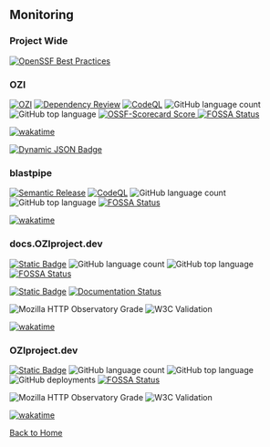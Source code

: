 
## Monitoring

### Project Wide

[![OpenSSF Best Practices](https://www.bestpractices.dev/projects/7515/badge)](https://www.bestpractices.dev/projects/7515)

### OZI
[![OZI](https://github.com/OZI-Project/OZI/actions/workflows/dist-workflow.yml/badge.svg?branch=0.0)](https://github.com/OZI-Project/OZI/actions/workflows/dist-workflow.yml) [![Dependency Review](https://github.com/OZI-Project/OZI/actions/workflows/dependency-review.yml/badge.svg?branch=main)](https://github.com/OZI-Project/OZI/actions/workflows/dependency-review.yml) [![CodeQL](https://github.com/rjdbcm/OZI/actions/workflows/github-code-scanning/codeql/badge.svg)](https://github.com/rjdbcm/OZI/actions/workflows/github-code-scanning/codeql) ![GitHub language count](https://img.shields.io/github/languages/count/rjdbcm/ozi)
 ![GitHub top language](https://img.shields.io/github/languages/top/rjdbcm/ozi) [![OSSF-Scorecard Score](https://img.shields.io/ossf-scorecard/github.com/OZI-Project/OZI?label=OpenSSF%20Scorecard)
](https://securityscorecards.dev/viewer/?uri=github.com%2FOZI-Project%2FOZI) [![FOSSA Status](https://app.fossa.com/api/projects/git%2Bgithub.com%2Frjdbcm%2Fozi.svg?type=shield&issueType=license)](https://app.fossa.com/projects/git%2Bgithub.com%2Frjdbcm%2Fozi?ref=badge_shield)

[![wakatime](https://wakatime.com/badge/github/rjdbcm/ozi.svg)](https://wakatime.com/badge/github/rjdbcm/ozi)

[![Dynamic JSON Badge](https://img.shields.io/badge/dynamic/json?url=https%3A%2F%2Fwww.oziproject.dev%2Fapi.json&query=%24.spec.version&logo=json&label=JSON%20API&link=https%3A%2F%2Fwww.oziproject.dev%2Fapi.json)](https://www.oziproject.dev/api.json)

### blastpipe

[![Semantic Release](https://github.com/rjdbcm/blastpipe/actions/workflows/ozi.yml/badge.svg)](https://github.com/rjdbcm/blastpipe/actions/workflows/ozi.yml) [![CodeQL](https://github.com/rjdbcm/blastpipe/actions/workflows/github-code-scanning/codeql/badge.svg)](https://github.com/rjdbcm/blastpipe/actions/workflows/github-code-scanning/codeql) ![GitHub language count](https://img.shields.io/github/languages/count/rjdbcm/blastpipe)
 ![GitHub top language](https://img.shields.io/github/languages/top/rjdbcm/blastpipe) 
[![FOSSA Status](https://app.fossa.com/api/projects/git%2Bgithub.com%2Frjdbcm%2Fblastpipe.svg?type=shield&issueType=license)](https://app.fossa.com/projects/git%2Bgithub.com%2Frjdbcm%2Fblastpipe?ref=badge_shield)

[![wakatime](https://wakatime.com/badge/github/rjdbcm/blastpipe.svg)](https://wakatime.com/badge/github/rjdbcm/blastpipe)

### docs.OZIproject.dev

[![Static Badge](https://img.shields.io/badge/OZI.docs%20%F0%9F%94%97---?logo=github&color=grey)](https://github.com/rjdbcm/OZI.docs/) ![GitHub language count](https://img.shields.io/github/languages/count/rjdbcm/OZI.docs)
 ![GitHub top language](https://img.shields.io/github/languages/top/rjdbcm/OZI.docs) [![FOSSA Status](https://app.fossa.com/api/projects/git%2Bgithub.com%2Frjdbcm%2Fozi.docs.svg?type=shield&issueType=license)](https://app.fossa.com/projects/git%2Bgithub.com%2Frjdbcm%2Fozi.docs?ref=badge_shield)

[![Static Badge](https://img.shields.io/badge/-ozi%20%F0%9F%94%97-grey?logo=readthedocs)](https://readthedocs.org/projects/ozi/) [![Documentation Status](https://readthedocs.org/projects/ozi/badge/?version=latest)](https://docs.oziproject.dev/en/latest/?badge=latest)

![Mozilla HTTP Observatory Grade](https://img.shields.io/mozilla-observatory/grade/docs.oziproject.dev?publish&logo=mozilla) ![W3C Validation](https://img.shields.io/w3c-validation/html?targetUrl=https%3A%2F%2Fdocs.oziproject.dev)

[![wakatime](https://wakatime.com/badge/github/rjdbcm/ozi.docs.svg)](https://wakatime.com/badge/github/rjdbcm/ozi.docs)

### OZIproject.dev

[![Static Badge](https://img.shields.io/badge/-OZIproject.dev%20%F0%9F%94%97-grey?logo=github)](https://github.com/rjdbcm/OZIproject.dev/) ![GitHub language count](https://img.shields.io/github/languages/count/rjdbcm/OZIproject.dev)
 ![GitHub top language](https://img.shields.io/github/languages/top/rjdbcm/OZIproject.dev) ![GitHub deployments](https://img.shields.io/github/deployments/rjdbcm/OZIproject.dev/github-pages) [![FOSSA Status](https://app.fossa.com/api/projects/git%2Bgithub.com%2Frjdbcm%2FOZIproject.dev.svg?type=shield&issueType=license)](https://app.fossa.com/projects/git%2Bgithub.com%2Frjdbcm%2FOZIproject.dev?ref=badge_shield)

![Mozilla HTTP Observatory Grade](https://img.shields.io/mozilla-observatory/grade/oziproject.dev?publish&logo=mozilla) ![W3C Validation](https://img.shields.io/w3c-validation/html?targetUrl=https%3A%2F%2Foziproject.dev)

[![wakatime](https://wakatime.com/badge/github/rjdbcm/OZIproject.dev.svg)](https://wakatime.com/badge/github/rjdbcm/OZIproject.dev)

[Back to Home](./README.md)
